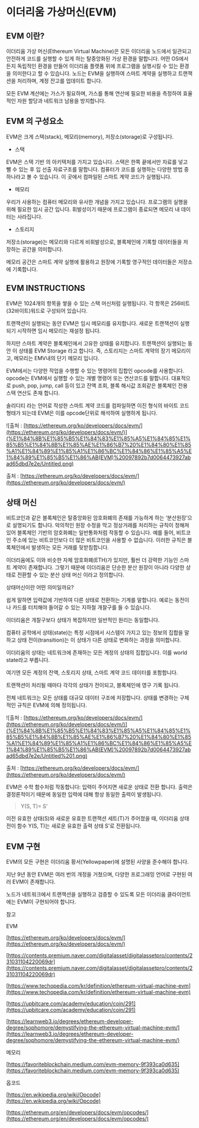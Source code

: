 # 이더리움 가상머신(EVM)

## EVM 이란?

이더리움 가상 머신(Ethereum Virtual Machine)은 모든 이더리움 노드에서 일관되고 안전하게 코드를 실행할 수 있게 하는 탈중앙화된 가상 환경을 말합니다. 어떤 OS에서든지 독립적인 환경을 만들어 이더리움 플랫폼 위에 프로그램을 실행시킬 수 있는 환경을 의미한다고 할 수 있습니다. 노드는 EVM을 실행하여 스마트 계약을 실행하고 트랜잭션을 처리하며, 계정 잔고를 업데이트 합니다.

모든 EVM 계산에는 가스가 필요하며, 가스를 통해 연산에 필요한 비용을 측정하여 효율적인 자원 할당과 네트워크 남용을 방지합니다.

## EVM 의 구성요소

EVM은 크게 스택(stack), 메모리(memory), 저장소(storage)로 구성됩니다.

- 스택

EVM은 스택 기반 의 아키텍처를 가지고 있습니다. 스택은 한쪽 끝에서만 자료를 넣고 뺄 수 있는 후 입 선출 자료구조를 말합니다. 컴퓨터가 코드를 실행하는 다양한 방법 중 하나라고 볼 수 있습니다. 이 곳에서 컴파일된 스마트 계약 코드가 실행됩니다.

- 메모리

우리가 사용하는 컴퓨터 메모리와 유사한 개념을 가지고 있습니다. 프로그램의 실행을 위해 필요한 임시 공간 입니다. 휘발성이기 때문에 프로그램이 종료되면 메모리 내 데이터는 사라집니다.

- 스토리지

저장소(storage)는 메모리와 다르게 비휘발성으로, 블록체인에 기록할 데이터들을 저장하는 공간을 의미합니다.

메모리 공간은 스마트 계약 실행에 활용하고 원장에 기록할 영구적인 데이터들은 저장소에 기록합니다.

## EVM **INSTRUCTIONS**

EVM은 1024개의 항목을 쌓을 수 있는 스택 머신처럼 실행됩니다. 각 항목은 256비트(32바이트)워드로 구성되어 있습니다.

트랜잭션이 실행되는 동안 EVM은 임시 메모리를 유지합니다. 새로운 트랜잭션이 실행되기 시작하면 임시 메모리는 재설정 됩니다.

하지만 스마트 계약은 블록체인에서 고유한 상태를 유지합니다. 트랜잭션이 실행되는 동안 이 상태를 EVM Storage 라고 합니다. 즉, 스토리지는 스마트 계약의 장기 메모리이고, 메모리는 EMV내의 단기 메모리 입니다.

EVM에서는 다양한 작업을 수행할 수 있는 명령어의 집합인 opcode를 사용합니다. opcode는 EVM에서 실행할 수 있는 개별 명령어 또는 연산코드를 말합니다.  대표적으로 push, pop, jump, call 등이 있고 잔액 조회, 블록 해시값 조회같은 블록체인 전용 스택 연산도 존재 합니다.

솔리디티 라는 언어로 작성한 스마트 계약 코드를 컴파일하면 이진 형식의 바이트 코드 형태가 되는데 EVM은 이를 opcode단위로 해석하여 실행하게 됩니다.

![출처 : [https://ethereum.org/ko/developers/docs/evm/](https://ethereum.org/ko/developers/docs/evm/)](%E1%84%8B%E1%85%B5%E1%84%83%E1%85%A5%E1%84%85%E1%85%B5%E1%84%8B%E1%85%AE%E1%86%B7%20%E1%84%80%E1%85%A1%E1%84%89%E1%85%A1%E1%86%BC%E1%84%86%E1%85%A5%E1%84%89%E1%85%B5%E1%86%AB(EVM)%20097892b7d0064473927abad65dbd7e2e/Untitled.png)

출처 : [https://ethereum.org/ko/developers/docs/evm/](https://ethereum.org/ko/developers/docs/evm/)

## 상태 머신

비트코인과 같은 블록체인은 탈중앙화된 암호화폐의 존재를 가능하게 하는 ‘분산원장’으로 설명되기도 합니다. 악의적인 원장 수정을 막고 정상거래를 처리하는 규칙이 정해져 있어 블록체인 기반의 암호화폐는 일반통화처럼 작동할 수 있습니다. 예를 들어, 비트코인 주소에 있는 비트코인보다 더 많은 비트코인을 사용할 수 없습니다. 이러한 규칙은 블록체인에서 발생하는 모든 거래를 뒷받침합니다.

이더리움에도 이와 비슷한 자체 암호화폐(ETH)가 있지만, 훨씬 더 강력한 기능인 스마트 계약이 존재합니다. 그렇기 때문에 이더리움은 단순한 분산 원장이 아니라 다양한 상태로 전환할 수 있는 분산 상태 머신 이라고 정의합니다.

상태머신이란 어떤 의미일까요?

쉽게 말하면 입력값에 기반하여 다른 상태로 전환하는 기계를 말합니다. 예로는 동전이나 카드를 터치해야 들어갈 수 있는 지하철 개찰구를 들 수 있습니다.

이더리움은 개찰구보다 상태가 복잡하지만 일반적인 원리는 동일합니다.

컴퓨터 공학에서 상태(state)는 특정 시점에서 시스템이 가지고 있는 정보의 집합을 말하고 상태 전이(transition)는 이 상태가 다른 상태로 변화하는 과정을 의미합니다.

이더리움의 상태는 네트워크에 존재하는 모든 계정의 상태의 집합입니다. 이를 world state라고 부릅니다.

여기엔 모든 계정의 잔액, 스토리지 상태, 스마트 계약 코드 데이터를 포함합니다.

트랜잭션이 처리될 때마다 각각의 상태가 전이되고, 블록체인에 영구 기록 됩니다.

 전체 네트워크는 모든 상태를 대규모 데이터 구조에 저장합니다. 상태를 변경하는 구체적인 규칙은 EVM에 의해 정의됩니다.

![출처 : [https://ethereum.org/ko/developers/docs/evm/](https://ethereum.org/ko/developers/docs/evm/)](%E1%84%8B%E1%85%B5%E1%84%83%E1%85%A5%E1%84%85%E1%85%B5%E1%84%8B%E1%85%AE%E1%86%B7%20%E1%84%80%E1%85%A1%E1%84%89%E1%85%A1%E1%86%BC%E1%84%86%E1%85%A5%E1%84%89%E1%85%B5%E1%86%AB(EVM)%20097892b7d0064473927abad65dbd7e2e/Untitled%201.png)

출처 : [https://ethereum.org/ko/developers/docs/evm/](https://ethereum.org/ko/developers/docs/evm/)

EVM은 수학 함수처럼 작동합니다: 입력이 주어지면 새로운 상태로 전환 합니다. 출력은 결정론적이기 때문에 동일한 입력에 대해 항상 동일한 출력이 발생됩니다.

>Y(S, T)= S'

이전 유효한 상태(S)와 새로운 유효한 트랜잭션 세트(T)가 주어졌을 때, 이더리움 상태 전이 함수 Y(S, T)는 새로운 유효한 출력 상태 S'로 전환됩니다.

## EVM 구현

EVM의 모든 구현은 이더리움 황서(Yellowpaper)에 설명된 사양을 준수해야 합니다.

지난 9년 동안 EVM은 여러 번의 개정을 거쳤으며, 다양한 프로그래밍 언어로 구현된 여러 EVM이 존재합니다.

노드가 네트워크에서 트랜잭션을 실행하고 검증할 수 있도록 모든 이더리움 클라이언트에는 EVM이 구현되어야 합니다.

참고

EVM

[https://ethereum.org/ko/developers/docs/evm/](https://ethereum.org/ko/developers/docs/evm/)

[https://contents.premium.naver.com/digitalasset/digitalassetpro/contents/231031104220069dr](https://contents.premium.naver.com/digitalasset/digitalassetpro/contents/231031104220069dr)

[https://www.techopedia.com/kr/definition/ethereum-virtual-machine-evm](https://www.techopedia.com/kr/definition/ethereum-virtual-machine-evm)

[https://upbitcare.com/academy/education/coin/291](https://upbitcare.com/academy/education/coin/291)

[https://learnweb3.io/degrees/ethereum-developer-degree/sophomore/demystifying-the-ethereum-virtual-machine-evm/](https://learnweb3.io/degrees/ethereum-developer-degree/sophomore/demystifying-the-ethereum-virtual-machine-evm/)

메모리

[https://favoriteblockchain.medium.com/evm-memory-9f393ca0d635](https://favoriteblockchain.medium.com/evm-memory-9f393ca0d635)

옵코드

[https://en.wikipedia.org/wiki/Opcode](https://en.wikipedia.org/wiki/Opcode)

[https://ethereum.org/en/developers/docs/evm/opcodes/](https://ethereum.org/en/developers/docs/evm/opcodes/)
